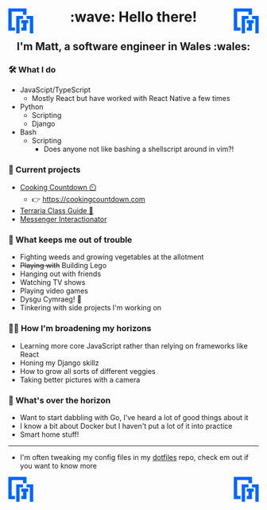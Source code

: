 <h1 align="center">
  <img src="MG.svg" width="50px" height="50px" alt="mg" align="left" />
  :wave: Hello there!
  <img src="MG.svg" width="50px" height="50px" alt="mg" align="right" />
</h1>

<h2 align="center">I'm Matt, a software engineer in Wales :wales:</h2>

### :hammer_and_wrench: What I do

- JavaScipt/TypeScript
  - Mostly React but have worked with React Native a few times
- Python
  - Scripting
  - Django
- Bash
  - Scripting
    - Does anyone not like bashing a shellscript around in vim?!

### :juggling_person: Current projects

- [Cooking Countdown :timer_clock:](https://github.com/mbgeorge48/cooking_countdown)
   - :point_right: https://cookingcountdown.com
- [Terraria Class Guide :rabbit2:](https://github.com/mbgeorge48/terraria_classes)
- [Messenger Interactionator](https://github.com/mbgeorge48/messenger_interactionator)

### :man_dancing: What keeps me out of trouble

- Fighting weeds and growing vegetables at the allotment
- ~~Playing with~~ Building Lego
- Hanging out with friends
- Watching TV shows
- Playing video games
- Dysgu Cymraeg! :wales:
- Tinkering with side projects I'm working on

### :rowing_man: How I'm broadening my horizons

- Learning more core JavaScript rather than relying on frameworks like React
- Honing my Django skillz
- How to grow all sorts of different veggies
- Taking better pictures with a camera

### :sunrise_over_mountains: What's over the horizon

- Want to start dabbling with Go, I've heard a lot of good things about it
- I know a bit about Docker but I haven't put a lot of it into practice
- Smart home stuff!
___

- I'm often tweaking my config files in my [dotfiles](https://github.com/mbgeorge48/dotfiles) repo, check em out if you want to know more

<img src="MG.svg" width="50px" height="50px" alt="mg" align="left" />
<img src="MG.svg" width="50px" height="50px" alt="mg" align="right" />
